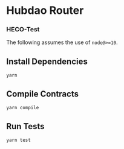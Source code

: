 # Hubdao Router

### HECO-Test

The following assumes the use of `node@>=10`.

## Install Dependencies

`yarn`

## Compile Contracts

`yarn compile`

## Run Tests

`yarn test`
